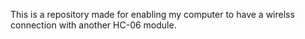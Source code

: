 This is a repository made for enabling my computer to have a wirelss connection with another HC-06 module.
